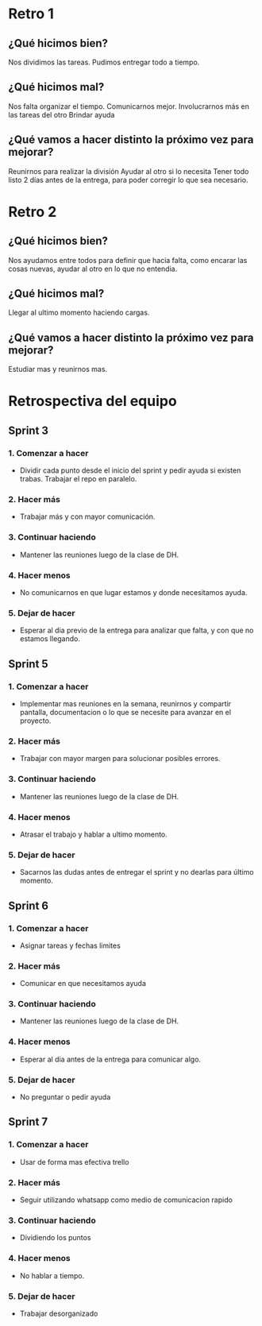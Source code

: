 
<h1>Retro 1</h1>

<h2>¿Qué hicimos bien? </h2>
Nos dividimos las tareas.
Pudimos entregar todo a tiempo. 

<h2> ¿Qué hicimos mal? </h2>
Nos falta organizar el tiempo.
Comunicarnos mejor.
Involucrarnos más en las tareas del otro
Brindar ayuda

<h2> ¿Qué vamos a hacer distinto la próximo vez para mejorar?</h2>
Reunirnos para realizar la división
Ayudar al otro si lo necesita
Tener todo listo 2 días antes de la entrega, para poder corregir lo que sea necesario. 


<h1>Retro 2</h1>

<h2>¿Qué hicimos bien?</h2>
Nos ayudamos entre todos para definir que hacia falta, como encarar las cosas nuevas, ayudar al otro en lo que no entendia.

<h2>¿Qué hicimos mal?</h2>
Llegar al ultimo momento haciendo cargas. 

<h2>¿Qué vamos a hacer distinto la próximo vez para mejorar?</h2>
Estudiar mas y reunirnos mas.

# Retrospectiva del equipo

## Sprint 3

### 1. Comenzar a hacer
- Dividir cada punto desde el inicio del sprint y pedir ayuda si existen trabas. Trabajar el repo en paralelo.

### 2. Hacer más
- Trabajar más y con mayor comunicación. 

### 3. Continuar haciendo
- Mantener las reuniones luego de la clase de DH.

### 4. Hacer menos
- No comunicarnos en que lugar estamos y donde necesitamos ayuda. 

### 5. Dejar de hacer
-   Esperar al dia previo de la entrega para analizar que falta, y con que no estamos llegando. 

## Sprint 5

### 1. Comenzar a hacer
- Implementar mas reuniones en la semana, reunirnos y compartir pantalla, documentacion o lo que se necesite para avanzar en el proyecto. 

### 2. Hacer más
- Trabajar con mayor margen para solucionar posibles errores. 

### 3. Continuar haciendo
- Mantener las reuniones luego de la clase de DH.

### 4. Hacer menos
- Atrasar el trabajo y hablar a ultimo momento. 

### 5. Dejar de hacer
-   Sacarnos las dudas antes de entregar el sprint y no dearlas para último momento.

## Sprint 6

### 1. Comenzar a hacer
- Asignar tareas y fechas limites

### 2. Hacer más
- Comunicar en que necesitamos ayuda

### 3. Continuar haciendo
- Mantener las reuniones luego de la clase de DH.

### 4. Hacer menos
- Esperar al dia antes de la entrega para comunicar algo. 

### 5. Dejar de hacer
-   No preguntar o pedir ayuda

## Sprint 7

### 1. Comenzar a hacer
- Usar de forma mas efectiva trello

### 2. Hacer más
- Seguir utilizando whatsapp como medio de comunicacion rapido

### 3. Continuar haciendo
- Dividiendo los puntos

### 4. Hacer menos
- No hablar a tiempo. 

### 5. Dejar de hacer
-   Trabajar desorganizado